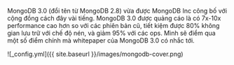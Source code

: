 MongoDB 3.0 (đổi tên từ MongoDB 2.8) vừa được MongoDB Inc công bố với cộng đồng cách đây vài tiếng. MongoDB 3.0 được quảng cáo là có 7x-10x performance cao hơn so với các phiên bản cũ, tiết kiệm được 80% không gian lưu trữ với chế độ nén, và giảm 95% với các ops. Mình sẽ điểm qua một số điểm chính mà whitepaper của MongoDB 3.0 có nhắc tới.

![_config.yml]({{ site.baseurl }}/images/mongodb-cover.png)
